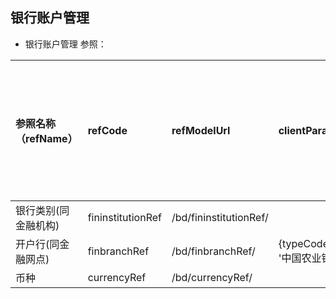﻿## 银行账户管理
- 银行账户管理
参照：

|参照名称（refName）|refCode|refModelUrl|clientParam|strField|测试环境上是否可用|
|:--|:--|:--|:--|:--|:--|
|银行类别(同金融机构)|fininstitutionRef|/bd/fininstitutionRef/|||是|
|开户行(同金融网点)|finbranchRef|/bd/finbranchRef/|{typeCode:'103',keyWords: '中国农业银行'}||是|
|币种|currencyRef|/bd/currencyRef/|||是|